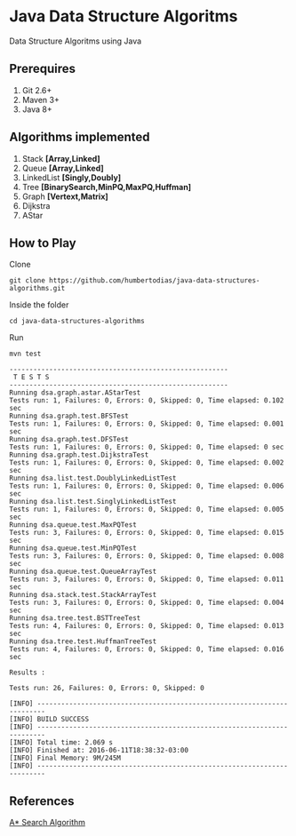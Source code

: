 # Java Data Structure Algoritms

Data Structure Algoritms using Java


## Prerequires

1. Git 2.6+
2. Maven 3+
3. Java 8+

## Algorithms implemented
1. Stack **[Array,Linked]**
2. Queue **[Array,Linked]**
3. LinkedList **[Singly,Doubly]**
4. Tree **[BinarySearch,MinPQ,MaxPQ,Huffman]**
5. Graph **[Vertext,Matrix]**
6. Dijkstra
7. AStar

## How to Play

Clone

```
git clone https://github.com/humbertodias/java-data-structures-algorithms.git
```

Inside the folder

```
cd java-data-structures-algorithms
```

Run

```
mvn test
```
```
-------------------------------------------------------
 T E S T S
-------------------------------------------------------
Running dsa.graph.astar.AStarTest
Tests run: 1, Failures: 0, Errors: 0, Skipped: 0, Time elapsed: 0.102 sec
Running dsa.graph.test.BFSTest
Tests run: 1, Failures: 0, Errors: 0, Skipped: 0, Time elapsed: 0.001 sec
Running dsa.graph.test.DFSTest
Tests run: 1, Failures: 0, Errors: 0, Skipped: 0, Time elapsed: 0 sec
Running dsa.graph.test.DijkstraTest
Tests run: 1, Failures: 0, Errors: 0, Skipped: 0, Time elapsed: 0.002 sec
Running dsa.list.test.DoublyLinkedListTest
Tests run: 1, Failures: 0, Errors: 0, Skipped: 0, Time elapsed: 0.006 sec
Running dsa.list.test.SinglyLinkedListTest
Tests run: 1, Failures: 0, Errors: 0, Skipped: 0, Time elapsed: 0.005 sec
Running dsa.queue.test.MaxPQTest
Tests run: 3, Failures: 0, Errors: 0, Skipped: 0, Time elapsed: 0.015 sec
Running dsa.queue.test.MinPQTest
Tests run: 3, Failures: 0, Errors: 0, Skipped: 0, Time elapsed: 0.008 sec
Running dsa.queue.test.QueueArrayTest
Tests run: 3, Failures: 0, Errors: 0, Skipped: 0, Time elapsed: 0.011 sec
Running dsa.stack.test.StackArrayTest
Tests run: 3, Failures: 0, Errors: 0, Skipped: 0, Time elapsed: 0.004 sec
Running dsa.tree.test.BSTTreeTest
Tests run: 4, Failures: 0, Errors: 0, Skipped: 0, Time elapsed: 0.013 sec
Running dsa.tree.test.HuffmanTreeTest
Tests run: 4, Failures: 0, Errors: 0, Skipped: 0, Time elapsed: 0.016 sec

Results :

Tests run: 26, Failures: 0, Errors: 0, Skipped: 0

[INFO] ------------------------------------------------------------------------
[INFO] BUILD SUCCESS
[INFO] ------------------------------------------------------------------------
[INFO] Total time: 2.069 s
[INFO] Finished at: 2016-06-11T18:38:32-03:00
[INFO] Final Memory: 9M/245M
[INFO] ------------------------------------------------------------------------
```


## References

[A* Search Algorithm](https://en.wikipedia.org/wiki/A*_search_algorithm)


